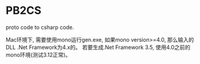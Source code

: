 # PB2CS
proto code to csharp code.

Mac环境下, 需要使用mono运行gen.exe, 如果mono version>=4.0, 那么输入的DLL .Net Framework为4.x的。
若要生成.Net Framework 3.5, 使用4.0之前的mono环境(测试3.12正常)。